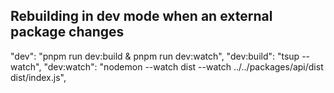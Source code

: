 ## Rebuilding in dev mode when an external package changes
"dev": "pnpm run dev:build & pnpm run dev:watch",
"dev:build": "tsup --watch",
"dev:watch": "nodemon --watch dist --watch ../../packages/api/dist dist/index.js",